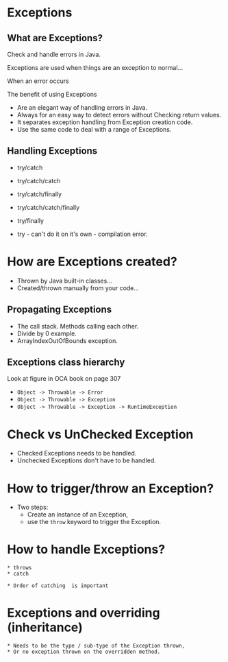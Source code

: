 # Exceptions

## What are Exceptions?

Check and handle errors in Java.

Exceptions are used when things are an exception to normal...

When an error occurs

The benefit of using Exceptions

*  Are an elegant way of handling errors in Java.
*  Always for an easy way to detect errors without Checking return values.
*  It separates exception handling from Exception creation code.
*  Use the same code to deal with a range of Exceptions.

## Handling Exceptions

* try/catch
* try/catch/catch
* try/catch/finally
* try/catch/catch/finally
* try/finally

*  try - can't do it on it's own - compilation error.

# How are Exceptions created?

* Thrown by Java built-in classes...
* Created/thrown manually from your code...

## Propagating Exceptions

* The call stack. Methods calling each other.
* Divide by 0 example.
* ArrayIndexOutOfBounds exception.

## Exceptions class hierarchy

Look at figure in OCA book on page 307

* `Object -> Throwable -> Error`
* `Object -> Throwable -> Exception`
* `Object -> Throwable -> Exception -> RuntimeException` 

# Check vs UnChecked Exception

* Checked Exceptions needs to be handled.
* Unchecked Exceptions don't have to be handled. 

# How to trigger/throw an Exception?

* Two steps:
	* Create an instance of an Exception,
	* use the `throw` keyword to trigger the Exception.

# How to handle Exceptions?

	* throws
	* catch

	* Order of catching  is important

# Exceptions and overriding (inheritance)

	* Needs to be the type / sub-type of the Exception thrown,
	* Or no exception thrown on the overridden method.













